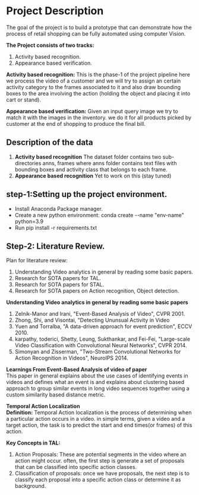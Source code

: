 # Project Description
The goal of the project is to build a prototype that can demonstrate how the process of retail
shopping can be fully automated using computer Vision.

**The Project consists of two tracks:**
1. Activity based recognition.
2. Appearance based verification.

**Activity based recognition:** This is the phase-1 of the project pipeline here we process the
video of a customer and we will try to assign an certain activity category to the frames associated 
to it and also draw bounding boxes to the area involving the action (holding the object and placing
it into cart or stand).

**Appearance based verification:** Given an input query image we try to match it with the images
in the inventory. we do it for all products picked by customer at the end of shopping to produce 
the final bill.

## Description of the data
1. **Activity based recognition**
The dataset folder contains two sub-directories anns, frames where anns folder
contains text files with bounding boxes and activity class that belongs to each frame.
2. **Appearance based recognition** Yet to work on this (stay tuned)

## step-1:Setting up the project environment.
* Install Anaconda Package manager.
* Create a new python environment: conda create --name "env-name" python=3.9
* Run pip install -r requirements.txt

## Step-2: Literature Review.

Plan for literature review:
1. Understanding Video analytics in general by reading some basic papers.
2. Research for SOTA papers for TAL.
3. Research for SOTA papers for STAL.
4. Research for SOTA papers on Action recognition, Object detection.

**Understanding Video analytics in general by reading some basic papers**
1. Zelnik-Manor and Irani, "Event-Based Analysis of Video", CVPR 2001.
2. Zhong, Shi, and Visontai, "Detecting Ununsual Activity in Video
3. Yuen and Torralba, "A data-driven approach for event prediction", ECCV 2010.
4. karpathy, toderici, Shetty, Leung, Sukthankar, and Fei-Fei, "Large-scale Video Classification with Convolutional Neural Networks", CVPR 2014.
5. Simonyan and Zisserman, "Two-Stream Convolutional Networks for Action Recognition in Videos", NeuroIPS 2014.

**Learnings From Event-Based Analysis of video of paper**
<br>
This paper in general explains about the use cases of identifying events in videos and defines 
what an event is and explains about clustering based approach to group similar events in long video 
sequences together using a custom similarity based distance metric.

**Temporal Action Localization**
<br>
**Definition:** Temporal Action localization is the process of determining when a particular
action occurs in a video. in simple terms, given a video and a target action, the task is to
predict the start and end times(or frames) of this action.

**Key Concepts in TAL:**
<br>
1. Action Proposals: These are potential segments in the video where an action might occur. often, the
first step is generate a set of proposals that can be classified into specific action classes.
2. Classification of proposals: once we have proposals, the next step is to classify each proposal into
a specific action class or determine it as background.